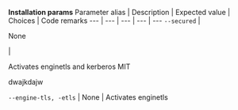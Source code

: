 <b>Installation params</b>
Parameter alias | Description | Expected value | Choices | Code remarks
--- | --- | --- | --- | ---
`--secured` | <p>None</p> | <p>Activates enginetls and kerberos MIT</p><p>dwajkdajw</p>
`--engine-tls, -etls`  | None | Activates enginetls

